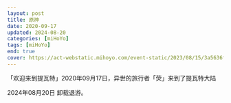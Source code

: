 ```yaml
---
layout: post
title: 原神
date: 2020-09-17
updated: 2024-08-20
categories: [miHoYo]
tags: [miHoYo]
end: true
cover: https://act-webstatic.mihoyo.com/event-static/2023/08/15/3a5636f9e0a9df36013e234faa88f549_1222455316697690888.jpg?x-oss-process=image/quality,Q_80/resize,m_lfit,s_700
---
```


「欢迎来到提瓦特」2020年09月17日，异世的旅行者「荧」来到了提瓦特大陆

2024年08月20日 卸载退游。
